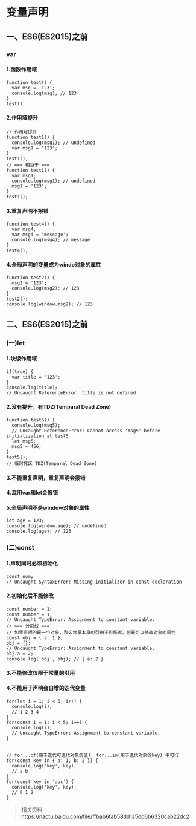 # 变量声明

## 一、ES6(ES2015)之前

### var

#### 1.函数作用域

``` 函数作用域
function test() {
  var msg = '123';
  console.log(msg); // 123
}
test();
```

#### 2.作用域提升

``` 作用域提升
// 作用域提升
function test1() {
  console.log(msg1); // undefined
  var msg1 = '123';
}
test1();
// === 相当于 ===
function test1() {
  var msg1;
  console.log(msg1); // undefined
  msg1 = '123';
}
test1();
```

#### 3.重复声明不报错

``` 重复声明不报错
function test4() {
  var msg4;
  var msg4 = 'message';
  console.log(msg4); // message
}
test4();
```

#### 4.全局声明的变量成为windo对象的属性

``` 全局声明的变量成为windo对象的属性
function test2() {
  msg2 = '123';
  console.log(msg2); // 123
}
test2();
console.log(window.msg2); // 123
```

## 二、ES6(ES2015)之前

### (一)let

#### 1.块级作用域

``` 块级作用域
if(true) {
  var title = '123';
}
console.log(title); 
// Uncaught ReferenceError: title is not defined
```

#### 2.没有提升，有TDZ(Temparal Dead Zone)

``` 没有提升，有TDZ(Temparal Dead Zone)
function test5() {
  console.log(msg5);
  // Uncaught ReferenceError: Cannot access 'msg5' before initialization at test5
  let msg5;
  msg5 = 456;
}
test5();
// 临时死区 TDZ(Temparal Dead Zone)
```

#### 3.不能重复声明，重复声明会报错

#### 4.混用var和let会报错

#### 5.全局声明不是window对象的属性

``` 全局声明不是window对象的属性
let age = 123;
console.log(window.age); // undefined
console.log(age); // 123
```

### (二)const

#### 1.声明同时必须初始化

``` 声明同时必须初始化
const num;
// Uncaught SyntaxError: Missing initializer in const declaration
```

#### 2.初始化后不能修改

``` 初始化后不能修改
const number = 1;
const number = 1;
// Uncaught TypeError: Assignment to constant variable.
// === 分割线 ===
// 如果声明的是一个对象，那么常量本身的引用不可修改，但是可以修改对象的属性
const obj = { a: 1 };
obj = {};
// Uncaught TypeError: Assignment to constant variable.
obj.a = 2;
console.log('obj', obj); // { a: 2 }
```

#### 3.不能修改仅限于常量的引用

#### 4.不能用于声明会自增的迭代变量

``` 不能用于声明会自增的迭代变量
for(let i = 1; i < 5; i++) {
  console.log(i);
  // 1 2 3 4
}
for(const i = 1; i < 5; i++) {
  console.log(i);
  // Uncaught TypeError: Assignment to constant variable.
}


// for...of(用于迭代可迭代对象的值), for...in(用于迭代对象的key) 中可行
for(const key in { a: 1, b: 2 }) {
  console.log('key', key);
  // a b
}
for(const key in 'abc') {
  console.log('key', key);
  // 0 1 2
}
```

> 相关资料：<https://naotu.baidu.com/file/ffbab6fab58dd1a5dd6b6320cab22dc2>